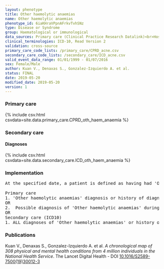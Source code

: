 ```yaml
---
layout: phenotype
title: Other haemolytic anaemias
name: Other haemolytic anaemias
phenotype_id: 6iaKHraVPpnAFrkvTvhSNz 
type: Disease or Syndrome
group: Haematological or immunological
data_sources: Primary care (Clinical Practice Research Datalink)<br>Hospitalizations (Hospital Episode Statistics) 
clinical_terminologies: ICD-10, Read Version 2 
validation: cross-source
primary_care_code_lists: /primary_care/CPRD_acne.csv
secondary_care_code_lists: /secondary_care/ICD_acne.csv
valid_event_data_range: 01/01/1999 - 01/07/2016
sex: Female/Male
author: Kuan V., Denaxas S., Gonzalez-Izquierdo A. et al.
status: FINAL
date: 2019-05-20
modified_date: 2019-05-20
version: 1
---
```

### Primary care 
{% include csv.html csvdata=site.data.primary_care.CPRD_oth_haem_anaemia %}
### Secondary care 
#### Diagnoses 
{% include csv.html csvdata=site.data.secondary_care.ICD_oth_haem_anaemia %}
### Implementation 
<pre>At the specified date, a patient is defined as having had 'Other haemolytic anaemias' IF they meet the criteria for any of the following on or before the specified date. The earliest date on which the individual meets any of the following criteria on or before the specified date is defined as the first event date:

Primary care
1. 'Other haemolytic anaemias' diagnosis or history of diagnosis during a consultation 
OR
2.  Possible diagnosis of 'Other haemolytic anaemias' during a consultation IF there is NO record satisfying the criteria for Thalassaemia or Sickle Cell Anaemia.
OR
Secondary care (ICD10)
1. ALL diagnoses of 'Other haemolytic anaemias' or history of diagnosis during a hospitalization</pre> 
 
### Publications 
Kuan V., Denaxas S., Gonzalez-Izquierdo A. et al. _A chronological map of 308 physical and mental health conditions from 4 million individuals in the National Health Service_. The Lancet Digital Health - DOI <a href='https://www.thelancet.com/journals/landig/article/PIIS2589-7500(19)30012-3/fulltext'>10.1016/S2589-7500(19)30012-3</a>